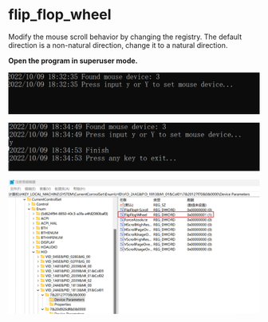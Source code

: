 # flip_flop_wheel

Modify the mouse scroll behavior by changing the registry. The default direction is a non-natural direction, change it to a natural direction.

**Open the program in superuser mode.**

![](./start.png)

![](./finish.png)

![](./success.png)
